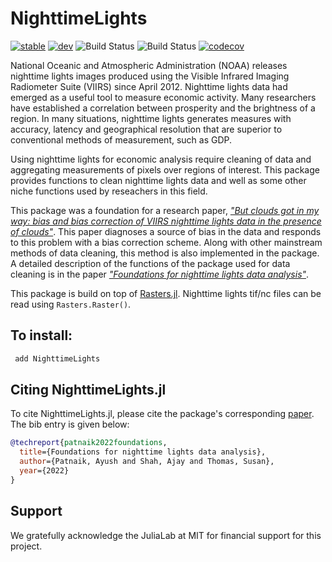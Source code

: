 # NighttimeLights

[![stable](https://img.shields.io/badge/docs-stable-blue.svg)](https://xKDR.github.io/NighttimeLights.jl/stable)
[![dev](https://img.shields.io/badge/docs-dev-blue.svg)](https://xKDR.github.io/NighttimeLights.jl/dev)
![Build Status](https://github.com/xKDR/NighttimeLights.jl/actions/workflows/ci.yml/badge.svg)
![Build Status](https://github.com/xKDR/NighttimeLights.jl/actions/workflows/documentation.yml/badge.svg)
[![codecov](https://codecov.io/gh/xKDR/NighttimeLights.jl/branch/main/graph/badge.svg?token=929G1I53PW)](https://codecov.io/gh/xKDR/NighttimeLights.jl)

National Oceanic and Atmospheric Administration (NOAA) releases nighttime lights images produced using the Visible Infrared Imaging Radiometer Suite (VIIRS) since April 2012. Nighttime lights data had emerged as a useful tool to measure economic activity. Many researchers have established a correlation between prosperity and the brightness of a region. In many situations, nighttime lights generates measures with accuracy, latency and geographical resolution that are superior to conventional methods of measurement, such as GDP.

Using nighttime lights for economic analysis require cleaning of data and aggregating measurements of pixels over regions of interest. This package provides functions to clean nighttime lights data and well as some other niche functions used by reseachers in this field.

This package was a foundation for a research paper, *["But clouds got in my way: bias and bias correction of VIIRS nighttime lights data in the presence of clouds"](https://xkdr.org/wp2021-07.html)*. This paper diagnoses a source of bias in the data and responds to this problem with a bias correction scheme. Along with other mainstream methods of data cleaning, this method is also implemented in the package. A detailed description of the functions of the package used for data cleaning is in the paper *["Foundations for nighttime lights data analysis"](https://papers.xkdr.org/papers/2022Patnaiketal_foundationsforNighttimelightsDataanalysis.pdf)*. 

This package is build on top of [Rasters.jl](https://github.com/rafaqz/Rasters.jl/). Nighttime lights tif/nc files can be read using `Rasters.Raster()`.  

## To install: 
```Julia
 add NighttimeLights
```

## Citing NighttimeLights.jl

To cite NighttimeLights.jl, please cite the package's corresponding [paper](https://papers.xkdr.org/papers/2022Patnaiketal_foundationsforNighttimelightsDataanalysis.pdf). The bib entry is given below:

```bibtex
@techreport{patnaik2022foundations,
  title={Foundations for nighttime lights data analysis},
  author={Patnaik, Ayush and Shah, Ajay and Thomas, Susan},
  year={2022}
}
```

## Support

We gratefully acknowledge the JuliaLab at MIT for financial support for this project.